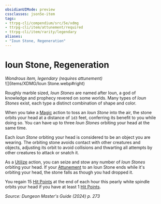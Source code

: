 ```yaml
---
obsidianUIMode: preview
cssclasses: json5e-item
tags:
- ttrpg-cli/compendium/src/5e/xdmg
- ttrpg-cli/item/attunement/required
- ttrpg-cli/item/rarity/legendary
aliases: 
- "Ioun Stone, Regeneration"
---
```

# Ioun Stone, Regeneration
*Wondrous item, legendary (requires attunement)*  
![](items/XDMG/Ioun Stone.webp#right)  


Roughly marble sized, *Ioun Stones* are named after Ioun, a god of knowledge and prophecy revered on some worlds. Many types of *Ioun Stones* exist, each type a distinct combination of shape and color.

When you take a [Magic](actions.md#Magic) action to toss an *Ioun Stone* into the air, the stone orbits your head at a distance of `1d3` feet, conferring its benefit to you while doing so. You can have up to three *Ioun Stones* orbiting your head at the same time.

Each *Ioun Stone* orbiting your head is considered to be an object you are wearing. The orbiting stone avoids contact with other creatures and objects, adjusting its orbit to avoid collisions and thwarting all attempts by other creatures to attack or snatch it.

As a [Utilize](actions.md#Utilize) action, you can seize and stow any number of *Ioun Stones* orbiting your head. If your [Attunement](attunement-xphb.md) to an Ioun Stone ends while it's orbiting your head, the stone falls as though you had dropped it.

You regain 15 [Hit Points](hit-points-xphb.md) at the end of each hour this pearly white spindle orbits your head if you have at least 1 [Hit Points](hit-points-xphb.md).

*Source: Dungeon Master's Guide (2024) p. 273*
